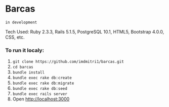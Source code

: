 # Barcas

`in development`

Tech Used: Ruby 2.3.3, Rails 5.1.5, PostgreSQL 10.1, HTML5, Bootstrap 4.0.0, CSS, etc.

### To run it localy:
1.  `git clone https://github.com/imdmitri1/barcas.git`
2.  `cd barcas`
3.  `bundle install`
4.  `bundle exec rake db:create`
5.  `bundle exec rake db:migrate`
6.  `bundle exec rake db:seed`
7.  `bundle exec rails server`
8.  Open [http://localhost:3000](http://localhost:3000)
